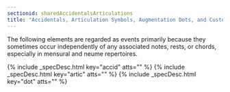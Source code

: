 ```yaml
---
sectionid: sharedAccidentalsArticulations
title: "Accidentals, Articulation Symbols, Augmentation Dots, and Custos Signs"
---
```




The following elements are regarded as events primarily because they sometimes occur
independently of any associated notes, rests, or chords, especially in mensural and
neume
repertoires.



{% include _specDesc.html key="accid" atts="" %}
{% include _specDesc.html key="artic" atts="" %}
{% include _specDesc.html key="dot" atts="" %}



